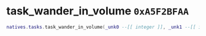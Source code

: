 # task_wander_in_volume `0xA5F2BFAA`

```lua
natives.tasks.task_wander_in_volume(_unk0 --[[ integer ]], _unk1 --[[ integer ]], _unk2 --[[ integer ]])
```